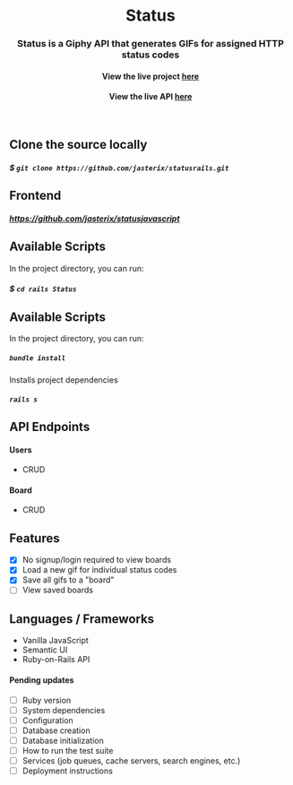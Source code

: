 <h1 align="center">Status</h1>
<h3 align="center">Status is a Giphy API that generates GIFs for assigned HTTP status codes</h3>

<h4 align="center"> View the live project <a href="https://statuslive.netlify.com/"> here </a></h4>
<h4 align="center"> View the live API <a href="https://statuslive.herokuapp.com/boards"> here </a></h4>
 <br>

## Clone the source locally

##### $ `git clone https://github.com/jasterix/statusrails.git`

## Frontend

##### https://github.com/jasterix/statusjavascript

## Available Scripts

In the project directory, you can run:

##### $ `cd rails Status`

## Available Scripts

In the project directory, you can run:

##### `bundle install`

Installs project dependencies

##### `rails s`

## API Endpoints

#### Users
- CRUD

#### Board
- CRUD

## Features

- [x] No signup/login required to view boards
- [x] Load a new gif for individual status codes
- [x] Save all gifs to a "board"
- [ ] View saved boards

## Languages / Frameworks
- Vanilla JavaScript
- Semantic UI
- Ruby-on-Rails API

#### Pending updates

- [ ] Ruby version
- [ ] System dependencies
- [ ] Configuration
- [ ] Database creation
- [ ] Database initialization
- [ ] How to run the test suite
- [ ] Services (job queues, cache servers, search engines, etc.)
- [ ] Deployment instructions
